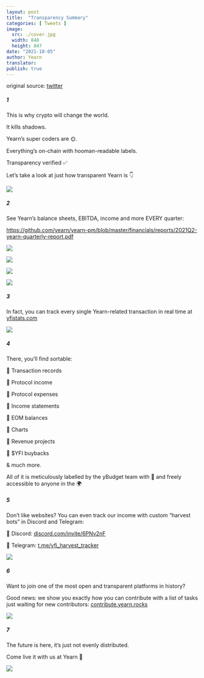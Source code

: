 ```yaml
---
layout: post
title:  "Transparency Summary"
categories: [ Tweets ]
image:
  src: ./cover.jpg
  width: 848
  height: 847
date: "2021-10-05"
author: Yearn
translator:
publish: true
---
```

original source: [twitter](https://twitter.com/iearnfinance/status/1445143482830446600)

##### 1

This is why crypto will change the world.

It kills shadows.

Yearn’s super coders are 🌞.

Everything’s on-chain with hooman-readable labels.

Transparency verified ✅

Let’s take a look at just how transparent Yearn is 👇

![](image1.jpg?w=848&h=847)

##### 2

See Yearn’s balance sheets, EBITDA, income and more EVERY quarter:

https://github.com/yearn/yearn-pm/blob/master/financials/reports/2021Q2-yearn-quarterly-report.pdf

![](image2.jpg?w=1200&h=579)

![](image3.jpg?w=1200&h=626)

![](image4.jpg?w=1199&h=631)

![](image5.jpg?w=1200&h=607)

##### 3

In fact, you can track every single Yearn-related transaction in real time at [yfistats.com](http://www.yfistats.com/)

![](image6.jpg?w=1200&h=655)

##### 4

There, you’ll find sortable:

🔵 Transaction records

🔵 Protocol income

🔵 Protocol expenses

🔵 Income statements

🔵 EOM balances

🔵 Charts

🔵 Revenue projects

🔵 $YFI buybacks

& much more.

All of it is meticulously labelled by the yBudget team with 💙  and freely accessible to anyone in the 🌍

##### 5

Don’t like websites? You can even track our income with custom “harvest bots” in Discord and Telegram:

🔵 Discord: [discord.com/invite/6PNv2nF](https://discord.com/invite/6PNv2nF)

🔵 Telegram: [t.me/yfi_harvest_tracker](https://t.me/yfi_harvest_tracker)

![](image7.jpg?w=1200&h=747)

##### 6

Want to join one of the most open and transparent platforms in history?

Good news: we show you exactly how you can contribute with a list of tasks just waiting for new contributors: [contribute.yearn.rocks](https://contribute.yearn.rocks/)

![](image8.jpg?w=1200&h=712)

##### 7

The future is here, it’s just not evenly distributed.

Come live it with us at Yearn 💙

![](image9.jpg?w=1200&h=781)
